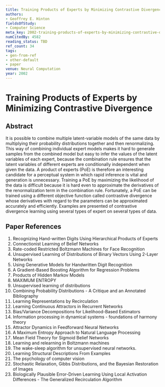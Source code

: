 ```yaml
---
title: Training Products of Experts by Minimizing Contrastive Divergence
authors:
- Geoffrey E. Hinton
fieldsOfStudy:
- Computer Science
meta_key: 2002-training-products-of-experts-by-minimizing-contrastive-divergence
numCitedBy: 4582
reading_status: TBD
ref_count: 34
tags:
- gen-from-ref
- other-default
- paper
venue: Neural Computation
year: 2002
---
```


# Training Products of Experts by Minimizing Contrastive Divergence

## Abstract

It is possible to combine multiple latent-variable models of the same data by multiplying their probability distributions together and then renormalizing. This way of combining individual expert models makes it hard to generate samples from the combined model but easy to infer the values of the latent variables of each expert, because the combination rule ensures that the latent variables of different experts are conditionally independent when given the data. A product of experts (PoE) is therefore an interesting candidate for a perceptual system in which rapid inference is vital and generation is unnecessary. Training a PoE by maximizing the likelihood of the data is difficult because it is hard even to approximate the derivatives of the renormalization term in the combination rule. Fortunately, a PoE can be trained using a different objective function called contrastive divergence whose derivatives with regard to the parameters can be approximated accurately and efficiently. Examples are presented of contrastive divergence learning using several types of expert on several types of data.

## Paper References

1. Recognizing Hand-written Digits Using Hierarchical Products of Experts
2. Connectionist Learning of Belief Networks
3. Rate-coded Restricted Boltzmann Machines for Face Recognition
4. Unsupervised Learning of Distributions of Binary Vectors Using 2-Layer Networks
5. Using Generative Models for Handwritten Digit Recognition
6. A Gradient-Based Boosting Algorithm for Regression Problems
7. Products of Hidden Markov Models
8. MAXIMUM ENTROPY
9. Unsupervised learning of distributions
10. Combining Probability Distributions - A Critique and an Annotated Bibliography
11. Learning Representations by Recirculation
12. Learning Continuous Attractors in Recurrent Networks
13. Bias/Variance Decompositions for Likelihood-Based Estimators
14. Information processing in dynamical systems - foundations of harmony theory
15. Attractor Dynamics in Feedforward Neural Networks
16. A Maximum Entropy Approach to Natural Language Processing
17. Mean Field Theory for Sigmoid Belief Networks
18. Learning and relearning in Boltzmann machines
19. The wake-sleep algorithm for unsupervised neural networks.
20. Learning Structural Descriptions From Examples
21. The psychology of computer vision
22. Stochastic Relaxation, Gibbs Distributions, and the Bayesian Restoration of Images
23. Biologically Plausible Error-Driven Learning Using Local Activation Differences - The Generalized Recirculation Algorithm
